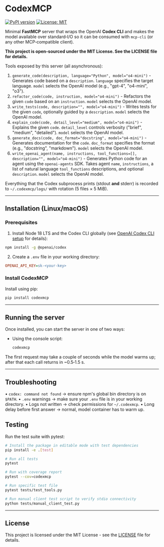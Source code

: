 # CodexMCP

[![PyPI version](https://badge.fury.io/py/codexmcp.svg)](https://badge.fury.io/py/codexmcp)
[![License: MIT](https://img.shields.io/badge/License-MIT-yellow.svg)](https://opensource.org/licenses/MIT)

Minimal **FastMCP** server that wraps the OpenAI **Codex CLI** and makes the
model available over standard‑I/O so it can be consumed with `mcp‑cli` (or any
other MCP‑compatible client).

**This project is open-sourced under the MIT License. See the LICENSE file for details.**

Tools exposed by this server (all asynchronous):

1. `generate_code(description, language="Python", model="o4-mini")` - Generates code based on a `description`. `language` specifies the target language. `model` selects the OpenAI model (e.g., "gpt-4", "o4-mini", "o3").
2. `refactor_code(code, instruction, model="o4-mini")` - Refactors the given `code` based on an `instruction`. `model` selects the OpenAI model.
3. `write_tests(code, description="", model="o4-mini")` - Writes tests for the given `code`, optionally guided by a `description`. `model` selects the OpenAI model.
4. `explain_code(code, detail_level="medium", model="o4-mini")` - Explains the given `code`. `detail_level` controls verbosity ("brief", "medium", "detailed"). `model` selects the OpenAI model.
5. `generate_docs(code, doc_format="docstring", model="o4-mini")` - Generates documentation for the `code`. `doc_format` specifies the format (e.g., "docstring", "markdown"). `model` selects the OpenAI model.
6. `write_openai_agent(name, instructions, tool_functions=[], description="", model="o4-mini")` - Generates Python code for an agent using the `openai-agents` SDK. Takes agent `name`, `instructions`, a list of natural language `tool_functions` descriptions, and optional `description`. `model` selects the OpenAI model.

Everything that the Codex subprocess prints (stdout **and** stderr) is recorded
to `~/.codexmcp/logs/` with rotation (5 files × 5 MiB).

---

## Installation (Linux/macOS)

### Prerequisites

1. Install Node 18 LTS and the Codex CLI globally (see [OpenAI Codex CLI setup](https://github.com/openai/codex-cli#setup) for details):

```bash
npm install -g @openai/codex
```

2. Create a `.env` file in your working directory:

```ini
OPENAI_API_KEY=sk-<your-key>
```

### Install CodexMCP

Install using pip:

```bash
pip install codexmcp
```

---

## Running the server

Once installed, you can start the server in one of two ways:

- Using the console script:

  ```bash
  codexmcp
  ```

The first request may take a couple of seconds while the model warms up; after
that each call returns in ~0.5‑1.5 s.

---

## Troubleshooting

• `codex: command not found` → ensure npm's global bin directory is on `$PATH`.
• `.env` warnings → make sure your `.env` file is in your working directory.
• Logs not written → check permissions for `~/.codexmcp`.
• Long delay before first answer → normal, model container has to warm up.

## Testing

Run the test suite with pytest:

```bash
# Install the package in editable mode with test dependencies
pip install -e .[test]

# Run all tests
pytest

# Run with coverage report
pytest --cov=codexmcp

# Run specific test file
pytest tests/test_tools.py

# Run manual client test script to verify stdio connectivity
python tests/manual_client_test.py
```

---

## License

This project is licensed under the MIT License - see the [LICENSE](LICENSE) file for details.
